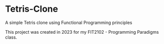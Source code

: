 # Tetris-Clone
A simple Tetris clone using Functional Programming principles 

This project was created in 2023 for my FIT2102 - Programming Paradigms class. 

